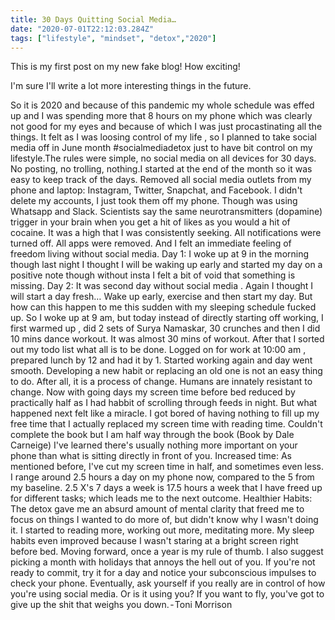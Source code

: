 ```yaml
---
title: 30 Days Quitting Social Media…
date: "2020-07-01T22:12:03.284Z"
tags: ["lifestyle", "mindset", "detox","2020"]
---
```


This is my first post on my new fake blog! How exciting!

I'm sure I'll write a lot more interesting things in the future.

So it is 2020 and because of this pandemic my whole schedule was effed up and I was spending more that 8 hours on my phone which was clearly not good for my eyes and because of which I was just procastinating all the things.
It felt as I was loosing control of my life , so I planned to take social media off in June month #socialmediadetox just to have bit control on my lifestyle.The rules were simple, no social media on all devices for 30 days. No posting, no trolling, nothing.I started at the end of the month so it was easy to keep track of the days.
Removed all social media outlets from my phone and laptop: Instagram, Twitter, Snapchat, and Facebook. I didn't delete my accounts, I just took them off my phone. Though was using Whatsapp and Slack.
Scientists say the same neurotransmitters (dopamine) trigger in your brain when you get a hit of likes as you would a hit of cocaine. It was a high that I was consistently seeking.
All notifications were turned off. All apps were removed. And I felt an immediate feeling of freedom living without social media.
Day 1: I woke up at 9 in the morning though last night I thought I will be waking up early and started my day on a positive note though without insta I felt a bit of void that something is missing.
Day 2: It was second day without social media . Again I thought I will start a day fresh… Wake up early, exercise and then start my day. But how can this happen to me this sudden with my sleeping schedule fucked up.
So I woke up at 9 am, but today instead of directly starting off working, I first warmed up , did 2 sets of Surya Namaskar, 30 crunches and then I did 10 mins dance workout. It was almost 30 mins of workout. After that I sorted out my todo list what all is to be done.
Logged on for work at 10:00 am , prepared lunch by 12 and had it by 1. Started working again and day went smooth.
Developing a new habit or replacing an old one is not an easy thing to do. After all, it is a process of change. Humans are innately resistant to change.
Now with going days my screen time before bed reduced by practically half as I had habbit of scrolling through feeds in night.
But what happened next felt like a miracle. I got bored of having nothing to fill up my free time that I actually replaced my screen time with reading time.
Couldn't complete the book but I am half way through the book (Book by Dale Carneige)
I've learned there's usually nothing more important on your phone than what is sitting directly in front of you.
Increased time: As mentioned before, I've cut my screen time in half, and sometimes even less. I range around 2.5 hours a day on my phone now, compared to the 5 from my baseline. 2.5 X's 7 days a week is 17.5 hours a week that I have freed up for different tasks; which leads me to the next outcome.
Healthier Habits: The detox gave me an absurd amount of mental clarity that freed me to focus on things I wanted to do more of, but didn't know why I wasn't doing it. I started to reading more, working out more, meditating more. My sleep habits even improved because I wasn't staring at a bright screen right before bed.
Moving forward, once a year is my rule of thumb. I also suggest picking a month with holidays that annoys the hell out of you.
If you're not ready to commit, try it for a day and notice your subconscious impulses to check your phone. Eventually, ask yourself if you really are in control of how you're using social media. Or is it using you?
If you want to fly, you've got to give up the shit that weighs you down. - Toni Morrison
